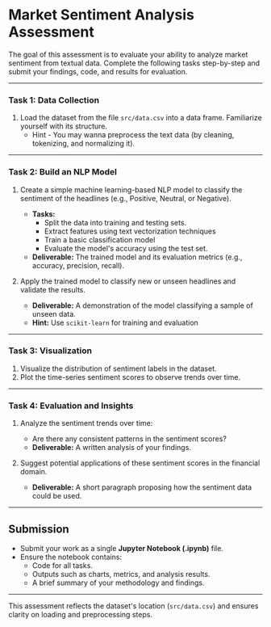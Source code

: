 # **Market Sentiment Analysis Assessment**

The goal of this assessment is to evaluate your ability to analyze market sentiment from textual data. Complete the following tasks step-by-step and submit your findings, code, and results for evaluation.

---

### **Task 1: Data Collection**

1. Load the dataset from the file `src/data.csv` into a data frame. Familiarize yourself with its structure.
    - Hint - You may wanna preprocess the text data (by cleaning, tokenizing, and normalizing it).

---

### **Task 2: Build an NLP Model**

1. Create a simple machine learning-based NLP model to classify the sentiment of the headlines (e.g., Positive, Neutral, or Negative).

    - **Tasks:**
        - Split the data into training and testing sets.
        - Extract features using text vectorization techniques
        - Train a basic classification model
        - Evaluate the model's accuracy using the test set.
    - **Deliverable:** The trained model and its evaluation metrics (e.g., accuracy, precision, recall).

2. Apply the trained model to classify new or unseen headlines and validate the results.
    - **Deliverable:** A demonstration of the model classifying a sample of unseen data.
    - **Hint:** Use `scikit-learn` for training and evaluation

---

### **Task 3: Visualization**

1. Visualize the distribution of sentiment labels in the dataset.
2. Plot the time-series sentiment scores to observe trends over time.

---

### **Task 4: Evaluation and Insights**

1. Analyze the sentiment trends over time:

    - Are there any consistent patterns in the sentiment scores?
    - **Deliverable:** A written analysis of your findings.

2. Suggest potential applications of these sentiment scores in the financial domain.
    - **Deliverable:** A short paragraph proposing how the sentiment data could be used.

---

## **Submission**

-   Submit your work as a single **Jupyter Notebook (.ipynb)** file.
-   Ensure the notebook contains:
    -   Code for all tasks.
    -   Outputs such as charts, metrics, and analysis results.
    -   A brief summary of your methodology and findings.

---

This assessment reflects the dataset's location (`src/data.csv`) and ensures clarity on loading and preprocessing steps.
